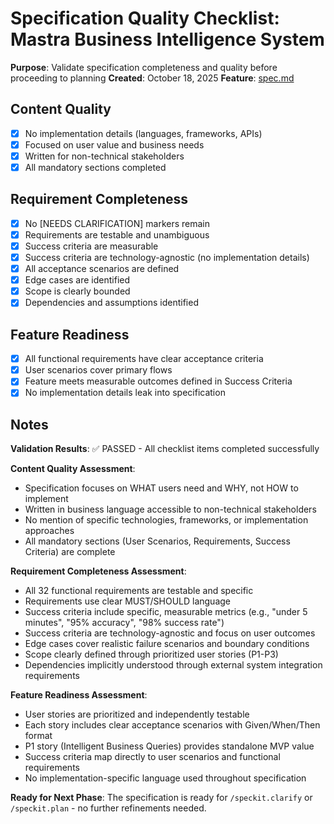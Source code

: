 # Specification Quality Checklist: Mastra Business Intelligence System

**Purpose**: Validate specification completeness and quality before proceeding to planning
**Created**: October 18, 2025
**Feature**: [spec.md](../spec.md)

## Content Quality

- [x] No implementation details (languages, frameworks, APIs)
- [x] Focused on user value and business needs
- [x] Written for non-technical stakeholders
- [x] All mandatory sections completed

## Requirement Completeness

- [x] No [NEEDS CLARIFICATION] markers remain
- [x] Requirements are testable and unambiguous
- [x] Success criteria are measurable
- [x] Success criteria are technology-agnostic (no implementation details)
- [x] All acceptance scenarios are defined
- [x] Edge cases are identified
- [x] Scope is clearly bounded
- [x] Dependencies and assumptions identified

## Feature Readiness

- [x] All functional requirements have clear acceptance criteria
- [x] User scenarios cover primary flows
- [x] Feature meets measurable outcomes defined in Success Criteria
- [x] No implementation details leak into specification

## Notes

**Validation Results**: ✅ PASSED - All checklist items completed successfully

**Content Quality Assessment**:
- Specification focuses on WHAT users need and WHY, not HOW to implement
- Written in business language accessible to non-technical stakeholders
- No mention of specific technologies, frameworks, or implementation approaches
- All mandatory sections (User Scenarios, Requirements, Success Criteria) are complete

**Requirement Completeness Assessment**:
- All 32 functional requirements are testable and specific
- Requirements use clear MUST/SHOULD language
- Success criteria include specific, measurable metrics (e.g., "under 5 minutes", "95% accuracy", "98% success rate")
- Success criteria are technology-agnostic and focus on user outcomes
- Edge cases cover realistic failure scenarios and boundary conditions
- Scope clearly defined through prioritized user stories (P1-P3)
- Dependencies implicitly understood through external system integration requirements

**Feature Readiness Assessment**:
- User stories are prioritized and independently testable
- Each story includes clear acceptance scenarios with Given/When/Then format
- P1 story (Intelligent Business Queries) provides standalone MVP value
- Success criteria map directly to user scenarios and functional requirements
- No implementation-specific language used throughout specification

**Ready for Next Phase**: The specification is ready for `/speckit.clarify` or `/speckit.plan` - no further refinements needed.